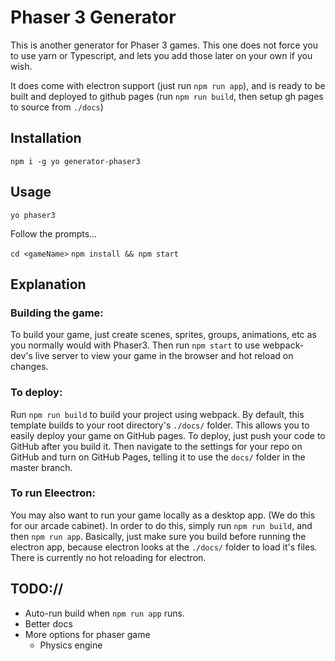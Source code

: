 # Phaser 3 Generator

This is another generator for Phaser 3 games. This one does not force you to use yarn or Typescript, and lets you add those later on your own if you wish. 

It does come with electron support (just run `npm run app`), and is ready to be built and deployed to github pages (run `npm run build`, then setup gh pages to source from `./docs`)

## Installation

```npm i -g yo generator-phaser3```

## Usage

```yo phaser3```

Follow the prompts...

```cd <gameName>```
```npm install && npm start```


## Explanation

### Building the game:

To build your game, just create scenes, sprites, groups, animations, etc as you normally would with Phaser3. Then run `npm start` to use webpack-dev's live server to view your game in the browser and hot reload on changes.

### To deploy:

Run `npm run build` to build your project using webpack. By default, this template builds to your root directory's `./docs/` folder. This allows you to easily deploy your game on GitHub pages. To deploy, just push your code to GitHub after you build it. Then navigate to the settings for your repo on GitHub and turn on GitHub Pages, telling it to use the `docs/` folder in the master branch. 

### To run Eleectron:

You may also want to run your game locally as a desktop app. (We do this for our arcade cabinet). In order to do this, simply run `npm run build`, and then `npm run app`. Basically, just make sure you build before running the electron app, because electron looks at the `./docs/` folder to load it's files. There is currently no hot reloading for electron.

## TODO://

* Auto-run build when `npm run app` runs.
* Better docs
* More options for phaser game
  * Physics engine
